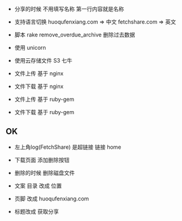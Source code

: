 
+ 分享的时候 不用填写名称 第一行内容就是名称

+ 支持语言切换
  huoqufenxiang.com => 中文
  fetchshare.com => 英文

+ 脚本 rake remove_overdue_archive 删除过去数据

+ 使用 unicorn
+ 使用云存储文件 S3 七牛

+ 文件上传 基于 nginx
+ 文件下载 基于 nginx

+ 文件上传 基于 ruby-gem
+ 文件下载 基于 ruby-gem

OK
-------------------
+ 左上角log(FetchShare) 是超链接 链接 home
+ 下载页面 添加删除按钮
+ 删除的时候 删除磁盘文件
+ 文案 目录 改成 位置
+ 页脚 改成 huoqufenxiang.com

+ 标题改成 获取分享
